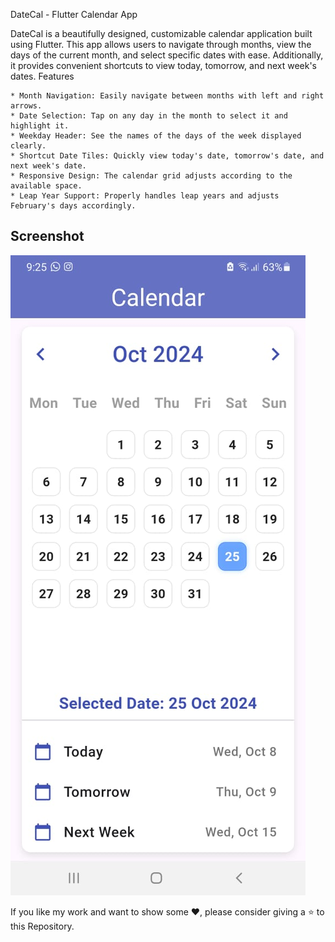 DateCal - Flutter Calendar App

DateCal is a beautifully designed, customizable calendar application built using Flutter. This app allows users to navigate through months, view the days of the current month, and select specific dates with ease. Additionally, it provides convenient shortcuts to view today, tomorrow, and next week's dates.
Features

    * Month Navigation: Easily navigate between months with left and right arrows.
    * Date Selection: Tap on any day in the month to select it and highlight it.
    * Weekday Header: See the names of the days of the week displayed clearly.
    * Shortcut Date Tiles: Quickly view today's date, tomorrow's date, and next week's date.
    * Responsive Design: The calendar grid adjusts according to the available space.
    * Leap Year Support: Properly handles leap years and adjusts February's days accordingly.

## Screenshot

![DateCal Screenshot](assets/images/screenshot2.jpeg)


If you like my work and want to show some ❤️, please consider giving a ⭐️ to this Repository.
